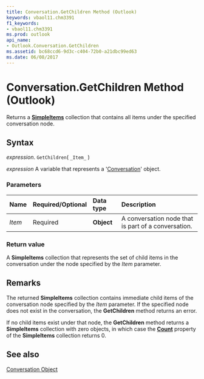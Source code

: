 ```yaml
---
title: Conversation.GetChildren Method (Outlook)
keywords: vbaol11.chm3391
f1_keywords:
- vbaol11.chm3391
ms.prod: outlook
api_name:
- Outlook.Conversation.GetChildren
ms.assetid: bc68ccd6-9d3c-c404-72b0-a21dbc99ed63
ms.date: 06/08/2017
---
```



# Conversation.GetChildren Method (Outlook)

Returns a  **[SimpleItems](Outlook.SimpleItems.md)** collection that contains all items under the specified conversation node.


## Syntax

 _expression_. `GetChildren`( `_Item_` )

 _expression_ A variable that represents a '[Conversation](Outlook.Conversation.md)' object.


### Parameters



|Name|Required/Optional|Data type|Description|
|:-----|:-----|:-----|:-----|
| _Item_|Required| **Object**|A conversation node that is part of a conversation.|

### Return value

A  **SimpleItems** collection that represents the set of child items in the conversation under the node specified by the _Item_ parameter.


## Remarks

The returned  **SimpleItems** collection contains immediate child items of the conversation node specified by the _Item_ parameter. If the specified node does not exist in the conversation, the **GetChildren** method returns an error.

If no child items exist under that node, the  **GetChildren** method returns a **SimpleItems** collection with zero objects, in which case the **[Count](Outlook.SimpleItems.Count.md)** property of the **SimpleItems** collection returns 0.


## See also


[Conversation Object](Outlook.Conversation.md)


